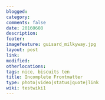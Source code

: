 ```yaml
---
blogged: 
category: 
comments: false
date: 20160608
description: 
footer: 
imagefeature: guisard_milkyway.jpg
layout: post
link: 
modified: 
otherlocations: 
tags: nice, biscuits ten
title: Incomplete Frontmatter
type: photo|video|status|quote|link
wiki: testwiki1
---
```

<!--summary-->